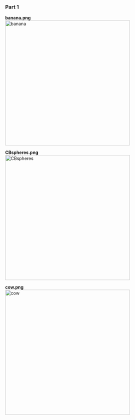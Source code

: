 ### Part 1

**banana.png**  
<img src="/assets/part1/banana.png" alt="banana" width="400"/>

**CBspheres.png**  
<img src="/assets/part1/CBspheres.png" alt="CBspheres" width="400"/>

**cow.png**  
<img src="/assets/part1/cow.png" alt="cow" width="400"/>
